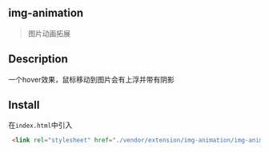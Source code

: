 img-animation
------------- 
>图片动画拓展


Description
----------- 

一个hover效果，鼠标移动到图片会有上浮并带有阴影


Install
-------

在`index.html`中引入
```html
 <link rel="stylesheet" href="./vendor/extension/img-animation/img-animation.css">
 ```